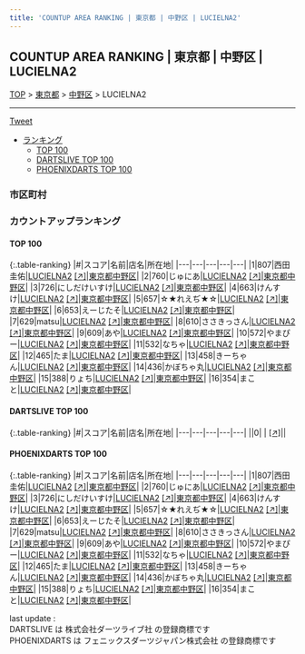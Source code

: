 ```yaml
---
title: 'COUNTUP AREA RANKING | 東京都 | 中野区 | LUCIELNA2'
---
```

## COUNTUP AREA RANKING | 東京都 | 中野区 | LUCIELNA2

[TOP](/darts/rank/) > [東京都](/darts/rank/東京都/) > [中野区](/darts/rank/東京都/中野区/) > LUCIELNA2

___

<a href="https://twitter.com/share?ref_src=twsrc%5Etfw" data-text="COUNTUP AREA RANKING | 東京都中野区LUCIELNA2" class="twitter-share-button" data-hashtags="DARTSLIVE,PHOENIXDARTS,darts,ダーツ" data-show-count="false">Tweet</a>

* [ランキング](#カウントアップランキング)
    * [TOP 100](#top-100)
    * [DARTSLIVE TOP 100](#dartslive-top-100)
    * [PHOENIXDARTS TOP 100](#phoenixdarts-top-100)

### 市区町村

<ul>

</ul>

### カウントアップランキング

#### TOP 100



{:.table-ranking}
|#|スコア|名前|店名|所在地|
|---|---|---|---|---|
|1|807|<span class="rank-name-pd">西田圭佑</span>|<a href="/darts/rank/shops/71898.html">LUCIELNA2</a> <a href="https://vs.phoenixdarts.com/jp/shop/shopDetailInfo/s_71898?s_seq=71898">[↗]</a>|<a href="/darts/rank/東京都/中野区">東京都中野区</a>|
|2|760|<span class="rank-name-pd">じゅにあ</span>|<a href="/darts/rank/shops/71898.html">LUCIELNA2</a> <a href="https://vs.phoenixdarts.com/jp/shop/shopDetailInfo/s_71898?s_seq=71898">[↗]</a>|<a href="/darts/rank/東京都/中野区">東京都中野区</a>|
|3|726|<span class="rank-name-pd">にしだけいすけ</span>|<a href="/darts/rank/shops/71898.html">LUCIELNA2</a> <a href="https://vs.phoenixdarts.com/jp/shop/shopDetailInfo/s_71898?s_seq=71898">[↗]</a>|<a href="/darts/rank/東京都/中野区">東京都中野区</a>|
|4|663|<span class="rank-name-pd">けんすけ</span>|<a href="/darts/rank/shops/71898.html">LUCIELNA2</a> <a href="https://vs.phoenixdarts.com/jp/shop/shopDetailInfo/s_71898?s_seq=71898">[↗]</a>|<a href="/darts/rank/東京都/中野区">東京都中野区</a>|
|5|657|<span class="rank-name-pd">☆★れえぢ★☆</span>|<a href="/darts/rank/shops/71898.html">LUCIELNA2</a> <a href="https://vs.phoenixdarts.com/jp/shop/shopDetailInfo/s_71898?s_seq=71898">[↗]</a>|<a href="/darts/rank/東京都/中野区">東京都中野区</a>|
|6|653|<span class="rank-name-pd">えーじたそ</span>|<a href="/darts/rank/shops/71898.html">LUCIELNA2</a> <a href="https://vs.phoenixdarts.com/jp/shop/shopDetailInfo/s_71898?s_seq=71898">[↗]</a>|<a href="/darts/rank/東京都/中野区">東京都中野区</a>|
|7|629|<span class="rank-name-pd">matsu</span>|<a href="/darts/rank/shops/71898.html">LUCIELNA2</a> <a href="https://vs.phoenixdarts.com/jp/shop/shopDetailInfo/s_71898?s_seq=71898">[↗]</a>|<a href="/darts/rank/東京都/中野区">東京都中野区</a>|
|8|610|<span class="rank-name-pd">ささきっさん</span>|<a href="/darts/rank/shops/71898.html">LUCIELNA2</a> <a href="https://vs.phoenixdarts.com/jp/shop/shopDetailInfo/s_71898?s_seq=71898">[↗]</a>|<a href="/darts/rank/東京都/中野区">東京都中野区</a>|
|9|609|<span class="rank-name-pd">あや</span>|<a href="/darts/rank/shops/71898.html">LUCIELNA2</a> <a href="https://vs.phoenixdarts.com/jp/shop/shopDetailInfo/s_71898?s_seq=71898">[↗]</a>|<a href="/darts/rank/東京都/中野区">東京都中野区</a>|
|10|572|<span class="rank-name-pd">やまぴー</span>|<a href="/darts/rank/shops/71898.html">LUCIELNA2</a> <a href="https://vs.phoenixdarts.com/jp/shop/shopDetailInfo/s_71898?s_seq=71898">[↗]</a>|<a href="/darts/rank/東京都/中野区">東京都中野区</a>|
|11|532|<span class="rank-name-pd">なちゃ</span>|<a href="/darts/rank/shops/71898.html">LUCIELNA2</a> <a href="https://vs.phoenixdarts.com/jp/shop/shopDetailInfo/s_71898?s_seq=71898">[↗]</a>|<a href="/darts/rank/東京都/中野区">東京都中野区</a>|
|12|465|<span class="rank-name-pd">たま</span>|<a href="/darts/rank/shops/71898.html">LUCIELNA2</a> <a href="https://vs.phoenixdarts.com/jp/shop/shopDetailInfo/s_71898?s_seq=71898">[↗]</a>|<a href="/darts/rank/東京都/中野区">東京都中野区</a>|
|13|458|<span class="rank-name-pd">きーちゃん</span>|<a href="/darts/rank/shops/71898.html">LUCIELNA2</a> <a href="https://vs.phoenixdarts.com/jp/shop/shopDetailInfo/s_71898?s_seq=71898">[↗]</a>|<a href="/darts/rank/東京都/中野区">東京都中野区</a>|
|14|436|<span class="rank-name-pd">かぼちゃ丸</span>|<a href="/darts/rank/shops/71898.html">LUCIELNA2</a> <a href="https://vs.phoenixdarts.com/jp/shop/shopDetailInfo/s_71898?s_seq=71898">[↗]</a>|<a href="/darts/rank/東京都/中野区">東京都中野区</a>|
|15|388|<span class="rank-name-pd">りょち</span>|<a href="/darts/rank/shops/71898.html">LUCIELNA2</a> <a href="https://vs.phoenixdarts.com/jp/shop/shopDetailInfo/s_71898?s_seq=71898">[↗]</a>|<a href="/darts/rank/東京都/中野区">東京都中野区</a>|
|16|354|<span class="rank-name-pd">まこと</span>|<a href="/darts/rank/shops/71898.html">LUCIELNA2</a> <a href="https://vs.phoenixdarts.com/jp/shop/shopDetailInfo/s_71898?s_seq=71898">[↗]</a>|<a href="/darts/rank/東京都/中野区">東京都中野区</a>|


#### DARTSLIVE TOP 100



{:.table-ranking}
|#|スコア|名前|店名|所在地|
|---|---|---|---|---|
||0|<span class="rank-name-dl"> </span>|<a href="/darts/rank/shops/.html"></a> <a href="">[↗]</a>|<a href="/darts/rank//"></a>|


#### PHOENIXDARTS TOP 100



{:.table-ranking}
|#|スコア|名前|店名|所在地|
|---|---|---|---|---|
|1|807|<span class="rank-name-pd">西田圭佑</span>|<a href="/darts/rank/shops/71898.html">LUCIELNA2</a> <a href="https://vs.phoenixdarts.com/jp/shop/shopDetailInfo/s_71898?s_seq=71898">[↗]</a>|<a href="/darts/rank/東京都/中野区">東京都中野区</a>|
|2|760|<span class="rank-name-pd">じゅにあ</span>|<a href="/darts/rank/shops/71898.html">LUCIELNA2</a> <a href="https://vs.phoenixdarts.com/jp/shop/shopDetailInfo/s_71898?s_seq=71898">[↗]</a>|<a href="/darts/rank/東京都/中野区">東京都中野区</a>|
|3|726|<span class="rank-name-pd">にしだけいすけ</span>|<a href="/darts/rank/shops/71898.html">LUCIELNA2</a> <a href="https://vs.phoenixdarts.com/jp/shop/shopDetailInfo/s_71898?s_seq=71898">[↗]</a>|<a href="/darts/rank/東京都/中野区">東京都中野区</a>|
|4|663|<span class="rank-name-pd">けんすけ</span>|<a href="/darts/rank/shops/71898.html">LUCIELNA2</a> <a href="https://vs.phoenixdarts.com/jp/shop/shopDetailInfo/s_71898?s_seq=71898">[↗]</a>|<a href="/darts/rank/東京都/中野区">東京都中野区</a>|
|5|657|<span class="rank-name-pd">☆★れえぢ★☆</span>|<a href="/darts/rank/shops/71898.html">LUCIELNA2</a> <a href="https://vs.phoenixdarts.com/jp/shop/shopDetailInfo/s_71898?s_seq=71898">[↗]</a>|<a href="/darts/rank/東京都/中野区">東京都中野区</a>|
|6|653|<span class="rank-name-pd">えーじたそ</span>|<a href="/darts/rank/shops/71898.html">LUCIELNA2</a> <a href="https://vs.phoenixdarts.com/jp/shop/shopDetailInfo/s_71898?s_seq=71898">[↗]</a>|<a href="/darts/rank/東京都/中野区">東京都中野区</a>|
|7|629|<span class="rank-name-pd">matsu</span>|<a href="/darts/rank/shops/71898.html">LUCIELNA2</a> <a href="https://vs.phoenixdarts.com/jp/shop/shopDetailInfo/s_71898?s_seq=71898">[↗]</a>|<a href="/darts/rank/東京都/中野区">東京都中野区</a>|
|8|610|<span class="rank-name-pd">ささきっさん</span>|<a href="/darts/rank/shops/71898.html">LUCIELNA2</a> <a href="https://vs.phoenixdarts.com/jp/shop/shopDetailInfo/s_71898?s_seq=71898">[↗]</a>|<a href="/darts/rank/東京都/中野区">東京都中野区</a>|
|9|609|<span class="rank-name-pd">あや</span>|<a href="/darts/rank/shops/71898.html">LUCIELNA2</a> <a href="https://vs.phoenixdarts.com/jp/shop/shopDetailInfo/s_71898?s_seq=71898">[↗]</a>|<a href="/darts/rank/東京都/中野区">東京都中野区</a>|
|10|572|<span class="rank-name-pd">やまぴー</span>|<a href="/darts/rank/shops/71898.html">LUCIELNA2</a> <a href="https://vs.phoenixdarts.com/jp/shop/shopDetailInfo/s_71898?s_seq=71898">[↗]</a>|<a href="/darts/rank/東京都/中野区">東京都中野区</a>|
|11|532|<span class="rank-name-pd">なちゃ</span>|<a href="/darts/rank/shops/71898.html">LUCIELNA2</a> <a href="https://vs.phoenixdarts.com/jp/shop/shopDetailInfo/s_71898?s_seq=71898">[↗]</a>|<a href="/darts/rank/東京都/中野区">東京都中野区</a>|
|12|465|<span class="rank-name-pd">たま</span>|<a href="/darts/rank/shops/71898.html">LUCIELNA2</a> <a href="https://vs.phoenixdarts.com/jp/shop/shopDetailInfo/s_71898?s_seq=71898">[↗]</a>|<a href="/darts/rank/東京都/中野区">東京都中野区</a>|
|13|458|<span class="rank-name-pd">きーちゃん</span>|<a href="/darts/rank/shops/71898.html">LUCIELNA2</a> <a href="https://vs.phoenixdarts.com/jp/shop/shopDetailInfo/s_71898?s_seq=71898">[↗]</a>|<a href="/darts/rank/東京都/中野区">東京都中野区</a>|
|14|436|<span class="rank-name-pd">かぼちゃ丸</span>|<a href="/darts/rank/shops/71898.html">LUCIELNA2</a> <a href="https://vs.phoenixdarts.com/jp/shop/shopDetailInfo/s_71898?s_seq=71898">[↗]</a>|<a href="/darts/rank/東京都/中野区">東京都中野区</a>|
|15|388|<span class="rank-name-pd">りょち</span>|<a href="/darts/rank/shops/71898.html">LUCIELNA2</a> <a href="https://vs.phoenixdarts.com/jp/shop/shopDetailInfo/s_71898?s_seq=71898">[↗]</a>|<a href="/darts/rank/東京都/中野区">東京都中野区</a>|
|16|354|<span class="rank-name-pd">まこと</span>|<a href="/darts/rank/shops/71898.html">LUCIELNA2</a> <a href="https://vs.phoenixdarts.com/jp/shop/shopDetailInfo/s_71898?s_seq=71898">[↗]</a>|<a href="/darts/rank/東京都/中野区">東京都中野区</a>|


<div class="footer border-top border-gray-light mt-5 pt-3 text-right text-gray">
    last update : <span style="font-weight: italic" id="foot_last_modified"></span><br />
    DARTSLIVE は 株式会社ダーツライブ社 の登録商標です<br />
    PHOENIXDARTS は フェニックスダーツジャパン株式会社 の登録商標です<br />
</div>

<script src="https://cdnjs.cloudflare.com/ajax/libs/jquery.tablesorter/2.31.3/js/jquery.tablesorter.min.js" integrity="sha512-qzgd5cYSZcosqpzpn7zF2ZId8f/8CHmFKZ8j7mU4OUXTNRd5g+ZHBPsgKEwoqxCtdQvExE5LprwwPAgoicguNg==" crossorigin="anonymous" referrerpolicy="no-referrer"></script>
<link rel="stylesheet" href="https://cdnjs.cloudflare.com/ajax/libs/jquery.tablesorter/2.31.3/css/theme.default.min.css" integrity="sha512-wghhOJkjQX0Lh3NSWvNKeZ0ZpNn+SPVXX1Qyc9OCaogADktxrBiBdKGDoqVUOyhStvMBmJQ8ZdMHiR3wuEq8+w==" crossorigin="anonymous" referrerpolicy="no-referrer" />
<script>
$(function() {
    $(".table-ranking").tablesorter({sortList:[[0, 0]]});
    $("#foot_last_modified").text(formatDate(new Date(document.lastModified), 'yyyy-MM-dd HH:mm:ss'));
});
</script>

<script async src="https://platform.twitter.com/widgets.js" charset="utf-8"></script>